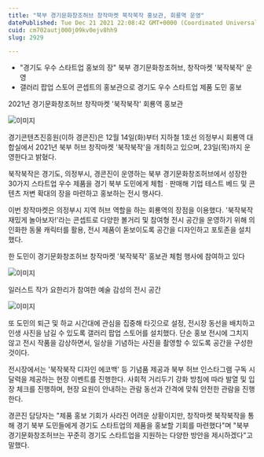 ```yaml
---
title: "북부 경기문화창조허브 창작마켓 북작북작 홍보관, 회룡역 운영"
datePublished: Tue Dec 21 2021 22:08:42 GMT+0000 (Coordinated Universal Time)
cuid: cm702autj000j09kv0ejv8hh9
slug: 2929

---
```



- "경기도 우수 스타트업 홍보의 장" 북부 경기문화창조허브, 창작마켓 '북작북작' 운영
- 갤러리 팝업 스토어 콘셉트의 홍보관으로 경기도 우수 스타트업 제품 도민 홍보

2021년 경기문화창조허브 창작마켓 '북작북작' 회룡역 홍보관

![이미지](https://cdn.hashnode.com/res/hashnode/image/upload/v1739252946049/b8c1e279-a0b5-464f-bb46-7001a48ec0ff.jpeg)

경기콘텐츠진흥원(이하 경콘진)은 12월 14일(화)부터 지하철 1호선 의정부시 회룡역 대합실에서 2021년 북부 허브 창작마켓 '북작북작'을 개최하고 있으며, 23일(목)까지 운영한다고 밝혔다.

북작북작은 경기도, 의정부시, 경콘진이 운영하는 북부 경기문화창조허브에서 성장한 30가지 스타트업 우수 제품을 경기 북부 도민에게 체험ㆍ판매해 기업 테스트 베드 및 콘텐츠 저변 확대의 장을 마련하고 홍보하는 전시 행사다.

이번 창작마켓은 의정부시 지역 허브 역할을 하는 회룡역의 장점을 이용했다. '북작북작 재밌게 놀아보자!'라는 콘셉트로 다양한 볼거리 및 참여형 전시 공간을 운영하기 위해 의인화한 동물 캐릭터를 활용, 전시 제품이 돋보이도록 공간을 디자인하고 포토존을 설치했다.

한 도민이 경기문화창조허브 창작마켓 '북작북작' 홍보관 체험 행사에 참여하고 있다

![이미지](https://cdn.hashnode.com/res/hashnode/image/upload/v1739252948423/d497506c-90d7-4be4-b4cd-3622a3e358df.jpeg)

일러스트 작가 요한리가 참여한 예술 감성의 전시 공간

![이미지](https://cdn.hashnode.com/res/hashnode/image/upload/v1739252950553/3daa2c1c-f99b-4b86-9d6a-566614f70d0c.jpeg)

또 도민의 퇴근 및 하교 시간대에 관심을 집중해 타깃으로 설정, 전시장 동선을 배치하고 인생 사진을 남길 수 있도록 갤러리 팝업 스토어를 설치했다. 단순 홍보 전시에 그치지 않고 전시 작품을 감상하면서, 일상을 기념하는 사진을 촬영할 수 있도록 공간을 구성한 것이다.

전시장에서는 '북작북작 디자인 에코백' 등 기념품 제공과 북부 허브 인스타그램 구독 시 달력을 제공하는 현장 이벤트를 진행한다. 사회적 거리두기 강화 방침에 따라 발열 및 입장 체크를 진행하며, 현장 요원이 안내하는 관람 동선과 간격에 맞춰 안전한 관람을 진행한다.

경콘진 담당자는 "제품 홍보 기회가 사라진 어려운 상황이지만, 창작마켓 북작북작을 통해 경기 북부 도민들에게 경기도 스타트업의 제품을 홍보할 기회를 마련했다"며 "북부 경기문화창조허브는 꾸준히 경기도 스타트업을 지원하는 다양한 방안을 제시하겠다"고 말했다.